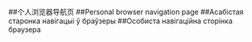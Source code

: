 ##个人浏览器导航页
##Personal browser navigation page
##Асабістая старонка навігацыі ў браўзеры
##Особиста навігаційна сторінка браузера
